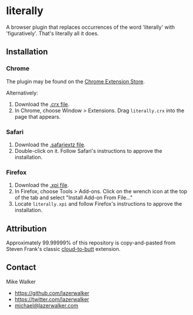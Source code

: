 literally
=============

A browser plugin that replaces occurrences of the word 'literally' with 'figuratively'.
That's literally all it does.

Installation
------------

### Chrome

The plugin may be found on the [Chrome Extension Store](https://chrome.google.com/webstore/detail/literally/odlbpehkpefnmehgdofblnagjpimaanh/details).

Alternatively:

1. Download the [.crx file](https://github.com/lazerwalker/literally/blob/master/Literally.crx?raw=true).
2. In Chrome, choose Window > Extensions.  Drag `literally.crx` into the page that appears.


### Safari

1. Download the [.safariextz file](https://github.com/lazerwalker/literally/blob/master/literally.safariextz?raw=true).
2. Double-click on it. Follow Safari's instructions to approve the installation.

### Firefox

1. Download the [.xpi file](https://github.com/lazerwalker/literally/blob/master/literally.xpi?raw=true).
2. In Firefox, choose Tools > Add-ons. Click on the wrench icon at the top of the tab and select "Install Add-on From File..."
3. Locate `literally.xpi` and follow Firefox's instructions to approve the installation.

Attribution
-----------
Approximately 99.99999% of this repository is copy-and-pasted from Steven Frank's
classic [cloud-to-butt](https://github.com/panicsteve/cloud-to-butt) extension.

Contact
-----
Mike Walker
* https://github.com/lazerwalker
* https://twitter.com/lazerwalker
* michael@lazerwalker.com
